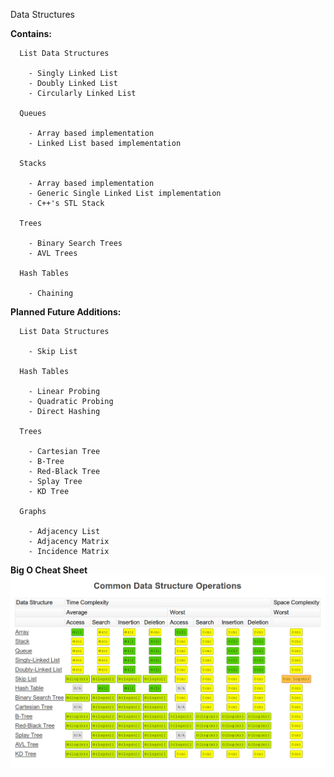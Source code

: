 Data Structures

**Contains:**

      List Data Structures

        - Singly Linked List
        - Doubly Linked List
        - Circularly Linked List

      Queues

        - Array based implementation
        - Linked List based implementation

      Stacks

        - Array based implementation
        - Generic Single Linked List implementation
        - C++'s STL Stack

      Trees

        - Binary Search Trees
        - AVL Trees

      Hash Tables

        - Chaining

 **Planned Future Additions:**

      List Data Structures

        - Skip List

      Hash Tables

        - Linear Probing
        - Quadratic Probing
        - Direct Hashing

      Trees

        - Cartesian Tree
        - B-Tree
        - Red-Black Tree
        - Splay Tree
        - KD Tree

      Graphs

        - Adjacency List
        - Adjacency Matrix
        - Incidence Matrix

  **Big O Cheat Sheet**
  ![alt text](https://raw.githubusercontent.com/NamanhTran/data-structures/master/etc/pictures/Screenshot%20from%202018-10-13%2013-42-11.png)
